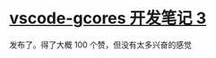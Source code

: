 # [vscode-gcores 开发笔记 3](https://github.com/yihong0618/gitblog/issues/115)

发布了。得了大概 100 个赞，但没有太多兴奋的感觉